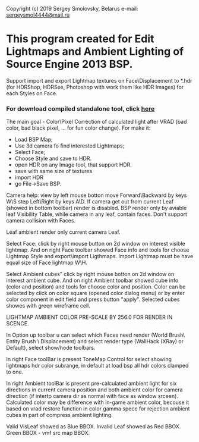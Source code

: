 Copyright (c) 2019 Sergey Smolovsky, Belarus
e-mail: sergeysmol4444@mail.ru

# This program created for Edit Lightmaps and Ambient Lighting of Source Engine 2013 BSP.
Support import and export Lightmap textures on Face\Displacement
to *.hdr (for HDRShop, HDRSee, Photoshop with work them like 
HDR Images) for each Styles on Face. 

### For download compiled standalone tool, click [here](https://github.com/Sergey-KoRJiK/SourceEngineBSPditor/raw/master/SourceEngineMapViewer.exe)

The main goal - Color\Pixel Correction of calculated light after VRAD
(bad color, bad black pixel, ... for fun color change). 
For make it:
 - Load BSP Map;
 - Use 3d camera fo find interested Lightmaps;
 - Select Face;
 - Choose Style and save to HDR.
 - open HDR on any Image tool, that support HDR.
 - save with same size of textures
 - import HDR
 - go File->Save BSP.
 
Camera help:
view by left mouse botton
move Forward\Backward by keys W\S
step Left\Right by keys A\D.
If camera get out from current Leaf (showed in bottom toolbar)
render is disabled. BSP render only by aviable leaf Visibility Table,
while camera in any leaf, contain faces.
Don't support camera collision with Faces.

Leaf ambient render only current camera Leaf.

Select Face: click by right mouse button on 2d window on interest 
visible lightmap. And on right Face toolbar showed Face info and
tools for choose Lightmap Style and export\import Ligthmaps.
Import Lightmap must be have equal size of Face lightmap W\H.

Select Ambient cubes" click by right mouse botton on 2d window on interest
ambient cube. And on right Ambient toolbar showed cube info (color and position)
and tools for choose color and position. Color can be selected by click on
color square (opened color dialog menu) or by enter color component in edit field
and press button "apply". 
Selected cubes showes with green wireframe cell.

LIGHTMAP AMBIENT COLOR PRE-SCALE BY 256.0 FOR RENDER IN SCENCE.

In Option up toolbar u can select which Faces need render 
(World Brush\ Entity Brush \ Displacement) and select
render type (WallHack (XRay) or Default), select show/hode toolbars.

In right Face toolBar is present ToneMap Control for 
select showing lightmaps hdr color subrange, in default
at load bsp all hdr colors clamped to one.

In right Ambient toolBar is present pre-calculated ambient light for six directions 
in current camera position and both ambient color for camera direction (if intertp
camera dir as normal with face as window srceen).
Calculated color may be difference with in-game ambient color, becouse it based on
vrad restore function in color gamma spece for rejection ambient cubes in part of compress 
ambient lighting.

Valid VisLeaf showed as Blue BBOX.
Invalid Leaf showed as Red BBOX.
Green BBOX - vmf src map BBOX.
